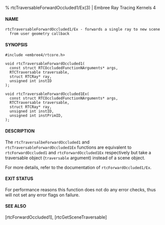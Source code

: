 % rtcTraversableForwardOccluded1/Ex(3) | Embree Ray Tracing Kernels 4

#### NAME

    rtcTraversableForwardOccluded1/Ex - forwards a single ray to new scene
      from user geometry callback

#### SYNOPSIS

    #include <embree4/rtcore.h>

    void rtcTraversableForwardOccluded1(
      const struct RTCOccludedFunctionNArguments* args,
      RTCTraversable traversable,
      struct RTCRay* ray,
      unsigned int instID
    );

    void rtcTraversableForwardOccluded1Ex(
      const struct RTCOccludedFunctionNArguments* args,
      RTCTraversable traversable,
      struct RTCRay* ray,
      unsigned int instID,
      unsigned int instPrimID,
    );

#### DESCRIPTION

The `rtcTraversalbeForwardOccluded1` and `rtcTraversableForwardOccluded1Ex` functions are
equivalent to `rtcForwardOccluded1` and `rtcForwardOccluded1Ex` respectively
but take a traversable object (`traversable` argument) instead of a scene
object.

For more details, refer to the documentation of `rtcForwardOccluded1/Ex`.

#### EXIT STATUS

For performance reasons this function does not do any error checks,
thus will not set any error flags on failure.

#### SEE ALSO

[rtcForwardOccluded1], [rtcGetSceneTraversable]

